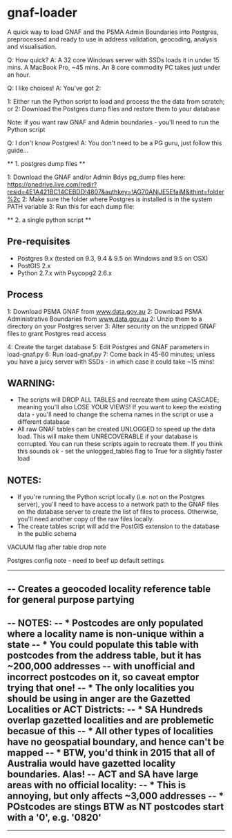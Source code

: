 # gnaf-loader

A quick way to load GNAF and the PSMA Admin Boundaries into Postgres, preprocessed and ready to use in address validation, geocoding, analysis and visualisation.

Q: How quick? A: A 32 core Windows server with SSDs loads it in under 15 mins. A MacBook Pro, ~45 mins. An 8 core commodity PC takes just under an hour.

Q: I like choices! A: You've got 2:

1: Either run the Python script to load and process the the data from scratch; or
2: Download the Postgres dump files and restore them to your database

Note: if you want raw GNAF and Admin boundaries - you'll need to run the Python script

Q: I don't know Postgres! A: You don't need to be a PG guru, just follow this guide...

** 1. postgres dump files **

1: Download the GNAF and/or Admin Bdys pg_dump files here: https://onedrive.live.com/redir?resid=4E1A421BC14CEBDD!4807&authkey=!AG70ANjJE5EfaiM&ithint=folder%2c
2: Make sure the folder where Postgres is installed is in the system PATH variable
3: Run this for each dump file:  


** 2. a single python script **


## Pre-requisites

- Postgres 9.x (tested on 9.3, 9.4 & 9.5 on Windows and 9.5 on OSX)
- PostGIS 2.x
- Python 2.7.x with Psycopg2 2.6.x

## Process

1: Download PSMA GNAF from www.data.gov.au
2: Download PSMA Administrative Boundaries from www.data.gov.au
2: Unzip them to a directory on your Postgres server
3: Alter security on the unzipped GNAF files to grant Postgres read access

4: Create the target database
5: Edit Postgres and GNAF parameters in load-gnaf.py
6: Run load-gnaf.py
7: Come back in 45-60 minutes; unless you have a juicy server with SSDs - in which case it could take ~15 mins!

## WARNING:
- The scripts will DROP ALL TABLES and recreate them using CASCADE; meaning you'll also LOSE YOUR VIEWS! If you want to keep the existing data - you'll need to change the schema names in the script or use a different database
- All raw GNAF tables can be created UNLOGGED to speed up the data load.  This will make them UNRECOVERABLE if your database is corrupted. You can run these scripts again to recreate them. If you think this sounds ok - set the unlogged_tables flag to True for a slightly faster load

## NOTES:
- If you're running the Python script locally (i.e. not on the Postgres server), you'll need to have access to a network path to the GNAF files on the database server to create the list of files to process. Otherwise, you'll need another copy of the raw files locally.
- The create tables script will add the PostGIS extension to the database in the public schema 



VACUUM flag after table drop note


Postgres config note - need to beef up default settings


----------------------------------------------------------------------------------------------------------
-- Creates a geocoded locality reference table for general purpose partying
--
-- NOTES:
--   * Postcodes are only populated where a locality name is non-unique within a state
--   * You could populate this table with postcodes from the address table, but it has ~200,000 addresses
--     with unofficial and incorrect postcodes on it, so caveat emptor trying that one!
--   * The only localities you should be using in anger are the Gazetted Localities or ACT Districts:
--       * SA Hundreds overlap gazetted localities and are problemetic becasue of this
--       * All other types of localities have no geospatial boundary, and hence can't be mapped
--   * BTW, you'd think in 2015 that all of Australia would have gazetted locality boundaries. Alas!
--     ACT and SA have large areas with no official locality:
--       * This is annoying, but only affects ~3,000 addresses
--   * POstcodes are stings BTW as NT postcodes start with a '0', e.g. '0820'
--
----------------------------------------------------------------------------------------------------------